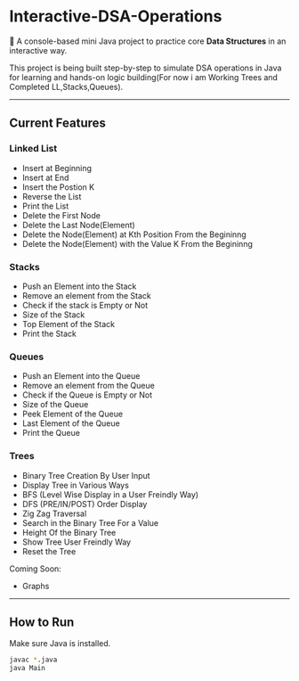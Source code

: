# Interactive-DSA-Operations

🎯 A console-based mini Java project to practice core **Data Structures** in an interactive way.

This project is being built step-by-step to simulate DSA operations in Java for learning and hands-on logic building(For now i am Working Trees and Completed LL,Stacks,Queues).

---

## Current Features

### Linked List
- Insert at Beginning
- Insert at End
- Insert the Postion K
- Reverse the List
- Print the List
- Delete the First Node
- Delete the Last Node(Element)
- Delete the Node(Element) at Kth Position From the Begininng
- Delete the Node(Element) with the Value K From the Begininng
### Stacks 
- Push an Element into the Stack
- Remove an element from the Stack
- Check if the stack is Empty or Not
- Size of the Stack
- Top Element of the Stack
- Print the Stack
### Queues
- Push an Element into the Queue
- Remove an element from the Queue
- Check if the Queue is Empty or Not
- Size of the Queue
- Peek Element of the Queue
- Last Element of the Queue
- Print the Queue
### Trees
- Binary Tree Creation By User Input
- Display Tree in Various Ways
- BFS (Level Wise Display in a User Freindly Way)
- DFS (PRE/IN/POST) Order Display
- Zig Zag Traversal
- Search in the Binary Tree For a Value
- Height Of the Binary Tree
- Show Tree User Freindly Way
- Reset the Tree

Coming Soon:
- Graphs

---

## How to Run
Make sure Java is installed.

```bash
javac *.java
java Main
